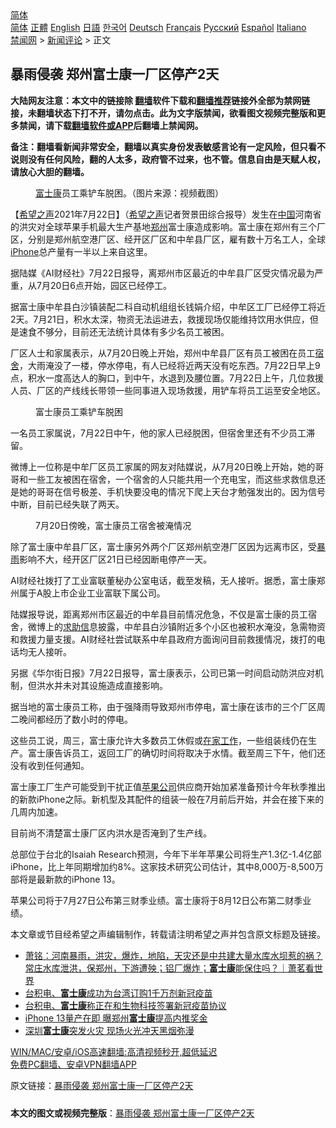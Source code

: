  <!-- 面包屑导航 --> <div class="breadcrumb"><!-- GTranslate: https://gtranslate.io/ -->  <div class="switcher notranslate">  <div class="selected">  <a href="#" onclick="return false;"> 简体</a>  </div>  <div class="option">  <a href="https://www.bannedbook.org" onclick="doGTranslate('zh-CN|zh-CN');jQuery('div.switcher div.selected a').html(jQuery(this).html());return false;" title="简体中文" class="nturl selected"> 简体</a>  <a href="https://www.bannedbook.org/zh-tw/" onclick="doGTranslate('zh-CN|zh-TW');jQuery('div.switcher div.selected a').html(jQuery(this).html());return false;" title="繁體中文" class="nturl"> 正體</a>  <a href="https://www.bannedbook.org/en/" onclick="doGTranslate('zh-CN|en');jQuery('div.switcher div.selected a').html(jQuery(this).html());return false;" title="English" class="nturl"> English</a>  <a href="https://www.bannedbook.org/ja/" onclick="doGTranslate('zh-CN|ja');jQuery('div.switcher div.selected a').html(jQuery(this).html());return false;" title="日本語" class="nturl"> 日語</a>  <a href="https://www.bannedbook.org/ko/" onclick="doGTranslate('zh-CN|ko');jQuery('div.switcher div.selected a').html(jQuery(this).html());return false;" title="한국어" class="nturl"> 한국어</a>  <a href="https://www.bannedbook.org/de/" onclick="doGTranslate('zh-CN|de');jQuery('div.switcher div.selected a').html(jQuery(this).html());return false;" title="Deutsch" class="nturl"> Deutsch</a>  <a href="https://www.bannedbook.org/fr/" onclick="doGTranslate('zh-CN|fr');jQuery('div.switcher div.selected a').html(jQuery(this).html());return false;" title="Français" class="nturl"> Français</a>  <a href="https://www.bannedbook.org/ru/" onclick="doGTranslate('zh-CN|ru');jQuery('div.switcher div.selected a').html(jQuery(this).html());return false;" title="Русский" class="nturl"> Русский</a>  <a href="https://www.bannedbook.org/es/" onclick="doGTranslate('zh-CN|es');jQuery('div.switcher div.selected a').html(jQuery(this).html());return false;" title="Español" class="nturl"> Español</a>  <a href="https://www.bannedbook.org/it/" onclick="doGTranslate('zh-CN|it');jQuery('div.switcher div.selected a').html(jQuery(this).html());return false;" title="Italiano" class="nturl"> Italiano</a>  </div>  </div>      <div class='breadcrumb-sub'><!-- Breadcrumb NavXT 6.3.0 --> <a href="https://www.bannedbook.org/" class="home">禁闻网</a> &gt; <a href="https://www.bannedbook.org/bnews/comments/" class="category">新闻评论</a> &gt; 正文</div></div><h2>暴雨侵袭 郑州富士康一厂区停产2天</h2> <p class="notice"><b>大陆网友注意：本文中的链接除 <a href="https://github.com/bannedbook/fanqiang" >翻墙</a>软件下载和<a href="https://github.com/killgcd/justmysocks/blob/master/README.md">翻墙推荐</a>链接外全部为禁网链接，未翻墙状态下打不开，请勿点击。此为文字版禁闻，欲看图文视频完整版和更多禁闻，请下载<a href="https://github.com/bannedbook/fanqiang">翻墙软件或APP</a>后翻墙上禁闻网。</p><p>备注：翻墙看新闻非常安全，翻墙以真实身份发表敏感言论有一定风险，但只看不说则没有任何风险，翻的人太多，政府管不过来，也不管。信息自由是天赋人权，请放心大胆的翻墙。</b></p>  <div class="entry"> <figure> <p><figcaption><a href="https://www.bannedbook.org/bnews/tag/%e5%af%8c%e5%a3%ab%e5%ba%b7/" class="st_tag internal_tag" rel="tag" title="标签 富士康 下的日志">富士康</a>员工乘铲车脱困。（图片来源：视频截图）</figcaption></figure> <p>【<span class='wp_keywordlink_affiliate'><a href="https://www.soundofhope.org" title="希望之声" target="_blank">希望之声</a></span>2021年7月22日】（<a href="https://www.bannedbook.org/bnews/tag/%e5%b8%8c%e6%9c%9b%e4%b9%8b%e5%a3%b0/" class="st_tag internal_tag" rel="tag" title="标签 希望之声 下的日志">希望之声</a>记者贺景田综合报导）发生在<span class='wp_keywordlink_affiliate'><a href="https://www.bannedbook.org/" title="中国" target="_blank">中国</a></span>河南省的洪灾对全球苹果手机最大生产基地<a href="https://www.bannedbook.org/bnews/tag/%e9%83%91%e5%b7%9e/" class="st_tag internal_tag" rel="tag" title="标签 郑州 下的日志">郑州</a>富士康造成影响。富士康在郑州有三个厂区，分别是郑州航空港厂区、经开区厂区和中牟县厂区，雇有数十万名工人，全球<a href="https://www.bannedbook.org/bnews/tag/iphone/" class="st_tag internal_tag" rel="tag" title="标签 iPhone 下的日志">iPhone</a>总产量有一半以上来自这里。</p> <p>据陆媒《AI财经社》7月22日报导，离郑州市区最近的中牟县厂区受灾情况最为严重，从7月20日6点开始，园区已经停工。</p> <p>据富士康中牟县白沙镇装配二科自动机组组长钱娟介绍，中牟区工厂已经停工将近2天。7月21日，积水太深，物资无法运进去，救援现场仅能维持饮用水供应，但是速食不够分，目前还无法统计具体有多少名员工被困。</p> <p>厂区人士和家属表示，从7月20日晚上开始，郑州中牟县厂区有员工被困在员工<a href="https://www.bannedbook.org/bnews/tag/%E5%AE%BF%E8%88%8D/" class="st_tag internal_tag" rel="tag" title="标签 宿舍 下的日志">宿舍</a>，大雨淹没了一楼，停水停电，有人已经将近两天没有吃东西。7月22日早上9点，积水一度高达人的胸口，到中午，水退到及腰位置。7月22日上午，几位救援人员、厂区的产线线长带领一些同事进入现场救援，用铲车将员工运至安全地区。</p>  <figure><figcaption>富士康员工乘铲车脱困</figcaption></figure> <p>一名员工家属说，7月22日中午，他的家人已经脱困，但宿舍里还有不少员工滞留。</p> <p>微博上一位称是中牟厂区员工家属的网友对陆媒说，从7月20日晚上开始，她的哥哥和一些工友被困在宿舍，一个宿舍的人只能共用一个充电宝，而这些求救信息还是她的哥哥在信号极差、手机快要没电的情况下爬上天台才勉强发出的。因为信号中断，目前已经失联了两天。</p> <figure><figcaption>7月20日傍晚，富士康员工宿舍被淹情况</figcaption></figure> <p>除了富士康中牟县厂区，富士康另外两个厂区郑州航空港厂区因为远离市区，受<a href="https://www.bannedbook.org/bnews/tag/%E6%9A%B4%E9%9B%A8/" class="st_tag internal_tag" rel="tag" title="标签 暴雨 下的日志">暴雨</a>影响不大，经开区厂区21日已经因断电停产一天。</p> <p>AI财经社拨打了工业富联董秘办公室电话，截至发稿，无人接听。据悉，富士康郑州属于A股上市企业工业富联下属公司。</p>  <p>陆媒报导说，距离郑州市区最近的中牟县目前情况危急，不仅是富士康的员工宿舍，微博上的<a href="https://www.bannedbook.org/bnews/tag/%E6%B1%82%E5%8A%A9%E4%BF%A1/" class="st_tag internal_tag" rel="tag" title="标签 求助信 下的日志">求助信</a>息披露，中牟县白沙镇附近多个小区也被积水淹没，急需物资和救援力量支援。AI财经社尝试联系中牟县政府方面询问目前救援情况，拨打的电话均无人接听。</p> <p>另据《华尔街日报》7月22日报导，富士康表示，公司已第一时间启动防洪应对机制，但洪水并未对其设施造成直接影响。</p> <p>据当地的富士康员工称，由于强降雨导致郑州市停电，富士康在该市的三个厂区周二晚间都经历了数小时的停电。</p> <p>这些员工说，周三，富士康允许大多数员工休假或<a href="https://www.bannedbook.org/bnews/tag/%E5%9C%A8%E5%AE%B6%E5%B7%A5%E4%BD%9C/" class="st_tag internal_tag" rel="tag" title="标签 在家工作 下的日志">在家工作</a>，一些组装线仍在生产。富士康告诉员工，返回工厂的确切时间将取决于水情。截至周三下午，他们还没有收到任何通知。</p>  <p>富士康工厂生产可能受到干扰正值<a href="https://www.bannedbook.org/bnews/tag/%E8%8B%B9%E6%9E%9C%E5%85%AC%E5%8F%B8/" class="st_tag internal_tag" rel="tag" title="标签 苹果公司 下的日志">苹果公司</a>供应商开始加紧准备预计今年秋季推出的新款iPhone之际。新机型及其配件的组装一般在7月前后开始，并会在接下来的几周内加速。</p> <p>目前尚不清楚富士康厂区内洪水是否淹到了生产线。</p> <p>总部位于台北的Isaiah Research预测，今年下半年苹果公司将生产1.3亿-1.4亿部iPhone，比上年同期增加约8%。这家技术研究公司估计，其中8,000万-8,500万部将是最新款的iPhone 13。</p> <p>苹果公司将于7月27日公布第三财季业绩。富士康将于8月12日公布第二财季业绩。</p>  <p>本文章或节目经希望之声编辑制作，转载请注明希望之声并包含原文标题及链接。 </p> <ul class='op-related-articles' title='相关阅读'> <li><a href='https://www.bannedbook.org/bnews/cbnews/20210721/1591393.html' target='_blank'>萧铭：河南暴雨，洪灾，爆炸，地陷，天灾还是中共建大量水库水坝惹的祸？常庄水库泄洪，保郑州，下游遭殃；铝厂爆炸；<b>富士康</b>能保住吗？｜萧茗看世界</a></li> <li><a href='https://www.bannedbook.org/bnews/headline/20210712/1585536.html' target='_blank'>台积电、<b>富士康</b>成功为台湾订购1千万剂新冠疫苗</a></li> <li><a href='https://www.bannedbook.org/bnews/taiwannews/20210711/1584959.html' target='_blank'>台积电、<b>富士康</b>称正在和生物科技签署新冠疫苗协议</a></li> <li><a href='https://www.bannedbook.org/bnews/finance/20210607/1561677.html' target='_blank'>iPhone 13量产在即 曝郑州<b>富士康</b>提高内推奖金</a></li> <li><a href='https://www.bannedbook.org/bnews/comments/20210603/1559028.html' target='_blank'>深圳<b>富士康</b>突发火灾 现场火光冲天黑烟弥漫</a></li> </ul> <p class="texttj"> <a href="https://github.com/bannedbook/fanqiang/wiki/V2ray%E6%9C%BA%E5%9C%BA" target="_blank">WIN/MAC/安卓/iOS高速翻墙:高清视频秒开,超低延迟</a><br/> <a href="https://github.com/bannedbook/fanqiang/wiki/%E7%A6%81%E9%97%BB%E7%BD%91%E5%AE%89%E5%8D%93%E7%BF%BB%E5%A2%99%E6%96%B0%E9%97%BBAPP" target="_blank">免费PC翻墙、安卓VPN翻墙APP</a></p><p>原文链接：<a class="src_link"  href="https://www.soundofhope.org/post/528221" target="_blank">暴雨侵袭 郑州富士康一厂区停产2天</a></p><a name='sharetosocial'></a>  <div style="margin-bottom:5px;padding-bottom:5px;clear:both"> <div id="archive-pix-1" class="banner-ads"> <!-- AuctionX Display platform tag START --> <div id="26318x728x90x621x_ADSLOT2" clicktrack="%%CLICK_URL_ESC%%"></div> <!-- AuctionX Display platform tag END --> </div> <div id="archive-pix-2" class="banner-ads"> <!-- AuctionX Display platform tag START --> <div id="26315x300x250x621x_ADSLOT2" clicktrack="%%CLICK_URL_ESC%%"></div> <!-- AuctionX Display platform tag END --> </div> </div>  <div id="archive-pix-1" class="banner-ads"> <!-- AuctionX Display platform tag START --> <div id="26318x728x90x621x_ADSLOT3" clicktrack="%%CLICK_URL_ESC%%"></div> <!-- AuctionX Display platform tag END --> </div> <div><b>本文的图文或视频完整版</b>：<a href='https://www.bannedbook.org/bnews/comments/20210723/1592314.html'>暴雨侵袭 郑州富士康一厂区停产2天</a></div>  </div><!--END ENTRY--> 